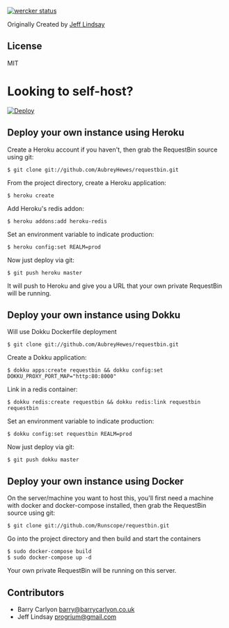 [![wercker status](https://app.wercker.com/status/79acb75d4225b59f966e4d79aac4ef8f/s/custom "wercker status")](https://app.wercker.com/project/byKey/79acb75d4225b59f966e4d79aac4ef8f)

Originally Created by [Jeff Lindsay](http://progrium.com)

License
-------
MIT


Looking to self-host?
=====================

[![Deploy](https://www.herokucdn.com/deploy/button.png)](https://heroku.com/deploy)

## Deploy your own instance using Heroku
Create a Heroku account if you haven't, then grab the RequestBin source using git:

`$ git clone git://github.com/AubreyHewes/requestbin.git`

From the project directory, create a Heroku application:

`$ heroku create`

Add Heroku's redis addon:

`$ heroku addons:add heroku-redis`

Set an environment variable to indicate production:

`$ heroku config:set REALM=prod`

Now just deploy via git:

`$ git push heroku master`

It will push to Heroku and give you a URL that your own private RequestBin will be running.

## Deploy your own instance using Dokku

Will use Dokku Dockerfile deployment

`$ git clone git://github.com/AubreyHewes/requestbin.git`

Create a Dokku application:

`$ dokku apps:create requestbin && dokku config:set DOKKU_PROXY_PORT_MAP="http:80:8000"`

Link in a redis container:

`$ dokku redis:create requestbin && dokku redis:link requestbin requestbin`

Set an environment variable to indicate production:

`$ dokku config:set requestbin REALM=prod`

Now just deploy via git:

`$ git push dokku master`

## Deploy your own instance using Docker

On the server/machine you want to host this, you'll first need a machine with
docker and docker-compose installed, then grab the RequestBin source using git:

`$ git clone git://github.com/Runscope/requestbin.git`

Go into the project directory and then build and start the containers

```
$ sudo docker-compose build
$ sudo docker-compose up -d
```

Your own private RequestBin will be running on this server.


Contributors
------------
 * Barry Carlyon <barry@barrycarlyon.co.uk>
 * Jeff Lindsay <progrium@gmail.com>
